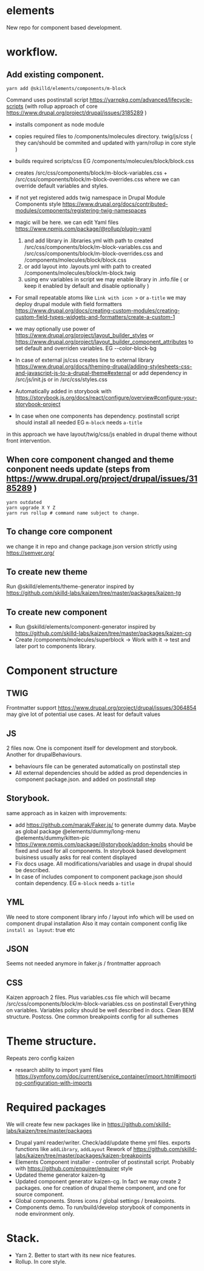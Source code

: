 # elements

New repo for component based development.

# workflow.
## Add existing component.
`yarn add @skilld/elements/components/m-block`

Command uses postinstall script https://yarnpkg.com/advanced/lifecycle-scripts (with rollup approach of core https://www.drupal.org/project/drupal/issues/3185289 )
- installs component as node module
- copies required files to /components/molecules directory. twig/js/css ( they can/should be commited and updated with yarn/rollup in core style )
- builds required scripts/css EG /components/molecules/block/block.css
- creates /src/css/components/block/m-block-variables.css + /src/css/components/block/m-block-overrides.css where we can override default variables and styles.
- if not yet registered adds twig namespace in Drupal Module Components style https://www.drupal.org/docs/contributed-modules/components/registering-twig-namespaces
- magic will be here. we can edit Yaml files https://www.npmjs.com/package/@rollup/plugin-yaml

  1. and add library in .libraries.yml with path to created /src/css/components/block/m-block-variables.css and /src/css/components/block/m-block-overrides.css and /components/molecules/block/block.css
  2. or add layout into .layouts.yml with path to created /components/molecules/block/m-block.twig
  3. using env variables in script we may enable library in .info.file ( or keep it enabled by default and disable optionally )
- For small repeatable atoms like `Link with icon >` or `a-title` we may deploy drupal module with field formatters https://www.drupal.org/docs/creating-custom-modules/creating-custom-field-types-widgets-and-formatters/create-a-custom-1
- we may optionally use power of https://www.drupal.org/project/layout_builder_styles or https://www.drupal.org/project/layout_builder_component_attributes
  to set default and overriden variables. EG --color-block-bg
- In case of external js/css creates line to external library https://www.drupal.org/docs/theming-drupal/adding-stylesheets-css-and-javascript-js-to-a-drupal-theme#external or add dependency in /src/js/init.js or in /src/css/styles.css
- Automatically added in storybook with https://storybook.js.org/docs/react/configure/overview#configure-your-storybook-project
- In case when one components has dependency. postinstall script should install all needed EG `m-block` needs `a-title`

in this approach we have layout/twig/css/js enabled in drupal theme without front intervention.


## When core component changed and theme conponent needs update (steps from https://www.drupal.org/project/drupal/issues/3185289 )
```
yarn outdated
yarn upgrade X Y Z
yarn run rollup # command name subject to change.
```

## To change core component
we change it in repo and change package.json version strictly using https://semver.org/

## To create new theme
Run @skilld/elements/theme-generator inspired by https://github.com/skilld-labs/kaizen/tree/master/packages/kaizen-tg

## To create new component
- Run @skilld/elements/component-generator inspired by https://github.com/skilld-labs/kaizen/tree/master/packages/kaizen-cg
- Create /components/molecules/superblock -> Work with it -> test and later port to components library.

# Component structure
## TWIG
Frontmatter support https://www.drupal.org/project/drupal/issues/3064854 may give lot of potential use cases. At least for default values

## JS
2 files now. One is component itself for development and storybook. Another for drupalBehaviours.
- behaviours file can be generated automatically on postinstall step
- All external dependencies should be added as prod dependencies in component package.json. and added on postinstall step

## Storybook.
same approach as in kaizen with improvements:
- add https://github.com/marak/Faker.js/ to generate dummy data. Maybe as global package @elements/dummy/long-menu @elements/dummy/kitten-pic
- https://www.npmjs.com/package/@storybook/addon-knobs should be fixed and used for all components. In storybook based development buisiness usually asks for real content displayed
- Fix docs usage. All modifications/variables and usage in drupal should be described.
- In case of includes component to component package.json should contain dependency. EG `m-block` needs `a-title`

## YML
We need to store component library info / layout info which will be used on component drupal installation
Also it may contain component config like `install as layout`: true etc

## JSON
Seems not needed anymore in faker.js / frontmatter approach

## CSS
Kaizen approach 2 files. Plus variables.css file which will became /src/css/components/block/m-block-variables.css on postinstall
Everything on variables. Variables policy should be well described in docs.
Clean BEM structure.
Postcss.
One common breakpoints config for all suthemes


# Theme structure.
Repeats zero config kaizen
- research ability to import yaml files https://symfony.com/doc/current/service_container/import.html#importing-configuration-with-imports


# Required packages
We will create few new packages like in https://github.com/skilld-labs/kaizen/tree/master/packages
- Drupal yaml reader/writer. Check/add/update theme yml files. exports functions like `addLibrary`, `addLayout` Rework of https://github.com/skilld-labs/kaizen/tree/master/packages/kaizen-breakpoints
- Elements Component installer - controller of postinstall script. Probably with https://github.com/enquirer/enquirer style
- Updated theme generator kaizen-tg
- Updated component generator kaizen-cg. In fact we may create 2 packages. one for creation of drupal theme component, and one for source component.
- Global components. Stores icons / global settings / breakpoints.
- Components demo. To run/build/develop storybook of components in node environment only.

# Stack.
- Yarn 2. Better to start with its new nice features.
- Rollup. In core style.

